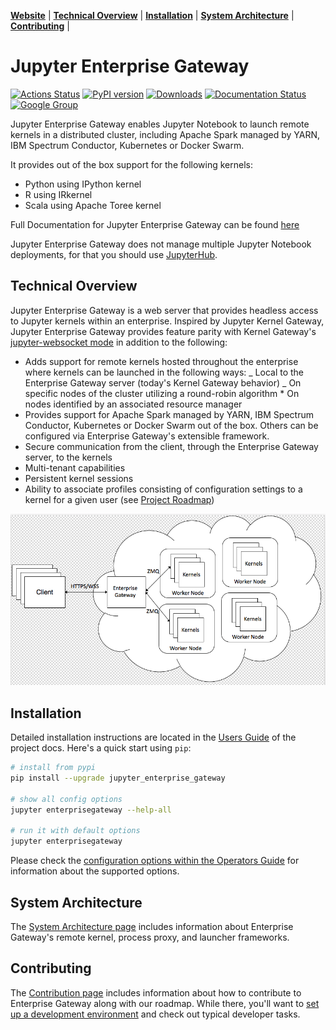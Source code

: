 **[Website](https://jupyter-enterprise-gateway.readthedocs.io/)** |
**[Technical Overview](#technical-overview)** |
**[Installation](#installation)** |
**[System Architecture](#system-architecture)** |
**[Contributing](#contributing)** |

# Jupyter Enterprise Gateway

[![Actions Status](https://github.com/jupyter-server/enterprise_gateway/workflows/Builds/badge.svg)](https://github.com/jupyter-server/enterprise_gateway/actions)
[![PyPI version](https://badge.fury.io/py/jupyter-enterprise-gateway.svg)](https://badge.fury.io/py/jupyter-enterprise-gateway)
[![Downloads](https://pepy.tech/badge/jupyter-enterprise-gateway/month)](https://pepy.tech/project/jupyter-enterprise-gateway)
[![Documentation Status](https://readthedocs.org/projects/jupyter-enterprise-gateway/badge/?version=latest)](https://jupyter-enterprise-gateway.readthedocs.io/en/latest/?badge=latest)
[![Google Group](https://img.shields.io/badge/google-group-blue.svg)](https://groups.google.com/forum/#!forum/jupyter)

Jupyter Enterprise Gateway enables Jupyter Notebook to launch remote kernels in a distributed cluster,
including Apache Spark managed by YARN, IBM Spectrum Conductor, Kubernetes or Docker Swarm.

It provides out of the box support for the following kernels:

- Python using IPython kernel
- R using IRkernel
- Scala using Apache Toree kernel

Full Documentation for Jupyter Enterprise Gateway can be found [here](https://jupyter-enterprise-gateway.readthedocs.io/en/latest)

Jupyter Enterprise Gateway does not manage multiple Jupyter Notebook deployments, for that
you should use [JupyterHub](https://github.com/jupyterhub/jupyterhub).

## Technical Overview

Jupyter Enterprise Gateway is a web server that provides headless access to Jupyter kernels within
an enterprise. Inspired by Jupyter Kernel Gateway, Jupyter Enterprise Gateway provides feature parity with Kernel Gateway's [jupyter-websocket mode](https://jupyter-kernel-gateway.readthedocs.io/en/latest/websocket-mode.html) in addition to the following:

- Adds support for remote kernels hosted throughout the enterprise where kernels can be launched in
  the following ways:
  \_ Local to the Enterprise Gateway server (today's Kernel Gateway behavior)
  \_ On specific nodes of the cluster utilizing a round-robin algorithm * On nodes identified by an associated resource manager
- Provides support for Apache Spark managed by YARN, IBM Spectrum Conductor, Kubernetes or Docker Swarm out of the box. Others can be configured via Enterprise Gateway's extensible framework.
- Secure communication from the client, through the Enterprise Gateway server, to the kernels
- Multi-tenant capabilities
- Persistent kernel sessions
- Ability to associate profiles consisting of configuration settings to a kernel for a given user (see [Project Roadmap](https://jupyter-enterprise-gateway.readthedocs.io/en/latest/contributors/roadmap.html))

![Deployment Diagram](https://github.com/jupyter-server/enterprise_gateway/blob/main/docs/source/images/deployment.png?raw=true)

## Installation

Detailed installation instructions are located in the
[Users Guide](https://jupyter-enterprise-gateway.readthedocs.io/en/latest/users/index.html)
of the project docs. Here's a quick start using `pip`:

```bash
# install from pypi
pip install --upgrade jupyter_enterprise_gateway

# show all config options
jupyter enterprisegateway --help-all

# run it with default options
jupyter enterprisegateway
```

Please check the [configuration options within the Operators Guide](https://jupyter-enterprise-gateway.readthedocs.io/en/latest/operators/index.html#configuring-enterprise-gateway)
for information about the supported options.

## System Architecture

The [System Architecture page](https://jupyter-enterprise-gateway.readthedocs.io/en/latest/contributors/system-architecture.html)
includes information about Enterprise Gateway's remote kernel, process proxy, and launcher frameworks.

## Contributing

The [Contribution page](https://jupyter-enterprise-gateway.readthedocs.io/en/latest/contributors/contrib.html) includes
information about how to contribute to Enterprise Gateway along with our roadmap. While there, you'll want to
[set up a development environment](https://jupyter-enterprise-gateway.readthedocs.io/en/latest/contributors/devinstall.html) and check out typical developer tasks.
